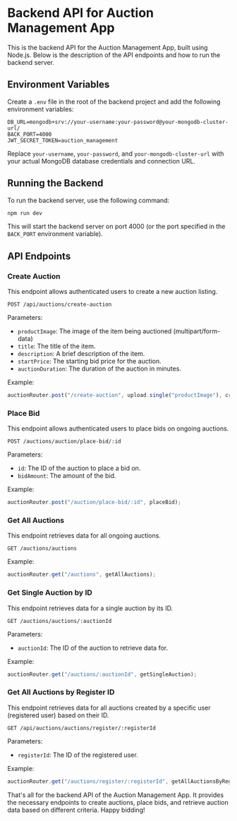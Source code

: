 # Backend API for Auction Management App

This is the backend API for the Auction Management App, built using Node.js. Below is the description of the API endpoints and how to run the backend server.

## Environment Variables

Create a `.env` file in the root of the backend project and add the following environment variables:

```plaintext
DB_URL=mongodb+srv://your-username:your-password@your-mongodb-cluster-url/
BACK_PORT=4000
JWT_SECRET_TOKEN=auction_management
```

Replace `your-username`, `your-password`, and `your-mongodb-cluster-url` with your actual MongoDB database credentials and connection URL.

## Running the Backend

To run the backend server, use the following command:

```bash
npm run dev
```

This will start the backend server on port 4000 (or the port specified in the `BACK_PORT` environment variable).

## API Endpoints

### Create Auction

This endpoint allows authenticated users to create a new auction listing.

```http
POST /api/auctions/create-auction
```

Parameters:
- `productImage`: The image of the item being auctioned (multipart/form-data)
- `title`: The title of the item.
- `description`: A brief description of the item.
- `startPrice`: The starting bid price for the auction.
- `auctionDuration`: The duration of the auction in minutes.

Example:

```javascript
auctionRouter.post("/create-auction", upload.single("productImage"), createAuction);
```

### Place Bid

This endpoint allows authenticated users to place bids on ongoing auctions.

```http
POST /auctions/auction/place-bid/:id
```

Parameters:
- `id`: The ID of the auction to place a bid on.
- `bidAmount`: The amount of the bid.

Example:

```javascript
auctionRouter.post("/auction/place-bid/:id", placeBid);
```

### Get All Auctions

This endpoint retrieves data for all ongoing auctions.

```http
GET /auctions/auctions
```

Example:

```javascript
auctionRouter.get("/auctions", getAllAuctions);
```

### Get Single Auction by ID

This endpoint retrieves data for a single auction by its ID.

```http
GET /auctions/auctions/:auctionId
```

Parameters:
- `auctionId`: The ID of the auction to retrieve data for.

Example:

```javascript
auctionRouter.get("/auctions/:auctionId", getSingleAuction);
```

### Get All Auctions by Register ID

This endpoint retrieves data for all auctions created by a specific user (registered user) based on their ID.

```http
GET /api/auctions/auctions/register/:registerId
```

Parameters:
- `registerId`: The ID of the registered user.

Example:

```javascript
auctionRouter.get("/auctions/register/:registerId", getAllAuctionsByRegisterId);
```

That's all for the backend API of the Auction Management App. It provides the necessary endpoints to create auctions, place bids, and retrieve auction data based on different criteria. Happy bidding!
